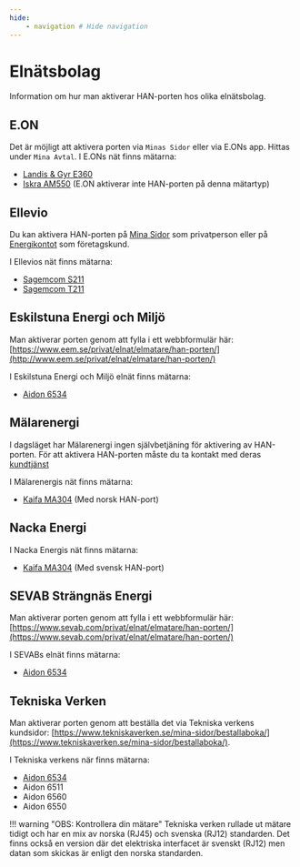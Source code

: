 ```yaml
---
hide:
    - navigation # Hide navigation
---
```


# Elnätsbolag

Information om hur man aktiverar HAN-porten hos olika elnätsbolag. 

## E.ON

Det är möjligt att aktivera porten via `Minas Sidor` eller via E.ONs app. Hittas under `Mina Avtal`. 
I E.ONs nät finns mätarna:

* [Landis & Gyr E360](matare.md#landis--gyr-e360)
* [Iskra AM550](matare.md#iskra-am550)  (E.ON aktiverar inte HAN-porten på denna mätartyp)

## Ellevio

Du kan aktivera HAN-porten på [Mina Sidor](https://www.ellevio.se/privat/mina-sidor/) 
som privatperson eller på [Energikontot](https://www.ellevio.se/privat/mina-sidor/) 
som företagskund.

I Ellevios nät finns mätarna:

* [Sagemcom S211](matare.md#sagemcom-s211)
* [Sagemcom T211](matare.md#sagemcom-t211)


## Eskilstuna Energi och Miljö 

Man aktiverar porten genom att fylla i ett webbformulär här: [https://www.eem.se/privat/elnat/elmatare/han-porten/](http://www.eem.se/privat/elnat/elmatare/han-porten/)

I Eskilstuna Energi och Miljö elnät finns mätarna:

* [Aidon 6534](matare.md#aidon-6534) 

## Mälarenergi

I dagsläget har Mälarenergi ingen självbetjäning för aktivering av HAN-porten.
För att aktivera HAN-porten måste du ta kontakt med deras [kundtjänst](https://www.malarenergi.se/kundcenter-privat/)

I Mälarenergis nät finns mätarna:

* [Kaifa MA304](matare.md#kaifa-ma304) (Med norsk HAN-port)

## Nacka Energi

I Nacka Energis nät finns mätarna:

* [Kaifa MA304](matare.md#kaifa-ma304) (Med svensk HAN-port)


## SEVAB Strängnäs Energi

Man aktiverar porten genom att fylla i ett webbformulär här: [https://www.sevab.com/privat/elnat/elmatare/han-porten/](https://www.sevab.com/privat/elnat/elmatare/han-porten/)

I SEVABs elnät finns mätarna:

* [Aidon 6534](matare.md#aidon-6534) 

## Tekniska Verken

Man aktiverar porten genom att beställa det via Tekniska verkens kundsidor: [https://www.tekniskaverken.se/mina-sidor/bestallaboka/](https://www.tekniskaverken.se/mina-sidor/bestallaboka/).

I Tekniska verkens när finns mätarna:

* [Aidon 6534](matare.md#aidon-6534)
* Aidon 6511
* Aidon 6560
* Aidon 6550

!!! warning "OBS: Kontrollera din mätare"
    Tekniska verken rullade ut mätare tidigt och har en mix av norska (RJ45) och svenska (RJ12) standarden.
    Det finns också en version där det elektriska interfacet är svenskt (RJ12) men datan som skickas är enligt den norska standarden.
